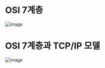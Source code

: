 # OSI 7계층

![image](https://user-images.githubusercontent.com/85297720/230078316-a948dc8f-d41e-45ad-a4a0-4c2b608fbdf1.png "이미지 출처 - 구글 OSI 7")

# OSI 7계층과 TCP/IP 모델

![image](https://user-images.githubusercontent.com/85297720/230078411-0a041c20-47d0-473e-8991-66b23ab23932.png "이미지 출처 - 구글 TCP/IP 4")
